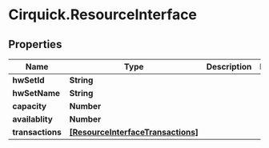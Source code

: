# Cirquick.ResourceInterface

## Properties
Name | Type | Description | Notes
------------ | ------------- | ------------- | -------------
**hwSetId** | **String** |  | 
**hwSetName** | **String** |  | 
**capacity** | **Number** |  | 
**availablity** | **Number** |  | 
**transactions** | [**[ResourceInterfaceTransactions]**](ResourceInterfaceTransactions.md) |  | 
